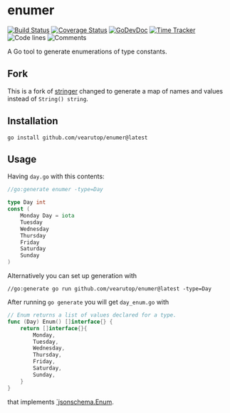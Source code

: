 # enumer

[![Build Status](https://github.com/vearutop/enumer/workflows/test-unit/badge.svg)](https://github.com/vearutop/enumer/actions?query=branch%3Amaster+workflow%3Atest-unit)
[![Coverage Status](https://codecov.io/gh/vearutop/enumer/branch/master/graph/badge.svg)](https://codecov.io/gh/vearutop/enumer)
[![GoDevDoc](https://img.shields.io/badge/dev-doc-00ADD8?logo=go)](https://pkg.go.dev/github.com/vearutop/enumer)
[![Time Tracker](https://wakatime.com/badge/github/vearutop/enumer.svg)](https://wakatime.com/badge/github/vearutop/enumer)
![Code lines](https://sloc.xyz/github/vearutop/enumer/?category=code)
![Comments](https://sloc.xyz/github/vearutop/enumer/?category=comments)

A Go tool to generate enumerations of type constants.

## Fork

This is a fork of [stringer](https://github.com/golang/tools/tree/master/cmd/stringer)
changed to generate a map of names and values instead of `String() string`.

## Installation

```
go install github.com/vearutop/enumer@latest
```

## Usage

Having `day.go` with this contents:

```go
//go:generate enumer -type=Day

type Day int
const (
	Monday Day = iota
	Tuesday
	Wednesday
	Thursday
	Friday
	Saturday
	Sunday
)
```

Alternatively you can set up generation with
```
//go:generate go run github.com/vearutop/enumer@latest -type=Day
```

After running `go generate` you will get `day_enum.go` with 

```go
// Enum returns a list of values declared for a type.
func (Day) Enum() []interface{} {
	return []interface{}{
		Monday,
		Tuesday,
		Wednesday,
		Thursday,
		Friday,
		Saturday,
		Sunday,
	}
}
```

that implements [`jsonschema.Enum](https://pkg.go.dev/github.com/swaggest/jsonschema-go#Enum).